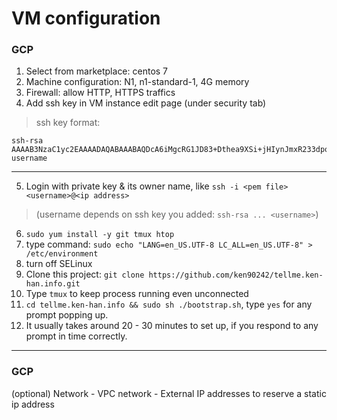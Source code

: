 # VM configuration

### GCP

1. Select from marketplace: centos 7
2. Machine configuration: N1, n1-standard-1, 4G memory
3. Firewall: allow HTTP, HTTPS traffics
4. Add ssh key in VM instance edit page (under security tab)

> ssh key format: 
```
ssh-rsa AAAAB3NzaC1yc2EAAAADAQABAAABAQDcA6iMgcRG1JD83+Dthea9XSi+jHIynJmxR233dpqxwyw4vecEKIGLCAZuwsOm3zXJEJYan9lHJnIPgScdQFYAMOQFCcu8a9JKmK9i7OYDaqTOUyXtikjSMVcLK0N9qRbUIvr1dJNVY2edNXBwcxZKgf4cfuUaw8nVjRlwmBasidjse6muRid2TmuqiBuf6Krz3PxhUcdN2b4VC8n9C60eiVUB02MeeRkjDRK7FKZ+huDW3Ebrl0F4lwLA7UVuhgJRUrroYzeF2+/jD81BWKv628224odzPGiKV2Ecvpo+AHTssU0DCaHmfxb7SlL3l8pjF1zZOs3WpA2foNw6j/kxx username
```
---
5. Login with private key & its owner name, like `ssh -i <pem file> <username>@<ip address>` 
> (username depends on ssh key you added: `ssh-rsa ... <username>`)
6. `sudo yum install -y git tmux htop`
7. type command: `sudo echo "LANG=en_US.UTF-8 LC_ALL=en_US.UTF-8" > /etc/environment`
8. turn off SELinux
9. Clone this project: `git clone https://github.com/ken90242/tellme.ken-han.info.git`
10. Type `tmux` to keep process running even unconnected
11. `cd tellme.ken-han.info && sudo sh ./bootstrap.sh`, type `yes` for any prompt popping up.
12. It usually takes around 20 - 30 minutes to set up, if you respond to any prompt in time correctly.
---
### GCP
(optional) Network - VPC network - External IP addresses to reserve a static ip address

